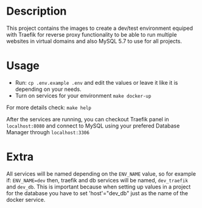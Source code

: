 # Description

This project contains the images to create a dev/test environment equiped with Traefik for reverse proxy functionality to be able to run multiple websites in virtual domains and also MySQL 5.7 to use for all projects.

# Usage

- Run: `cp .env.example .env` and edit the values or leave it like it is depending on your needs.
- Turn on services for your environment `make docker-up`

For more details check: `make help`

After the services are running, you can checkout Traefik panel in `localhost:8080` and connect to MySQL using your prefered Database Manager through `localhost:3306`

# Extra

All services will be named depending on the `ENV_NAME` value, so for example if:
`ENV_NAME=dev` then, traefik and db services will be named, `dev_traefik` and `dev_db`. This is important because when setting up values in a project for the database you have to set 'host'="dev_db" just as the name of the docker service.